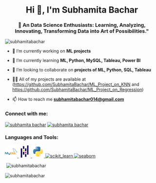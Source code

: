<h1 align="center">Hi 👋, I'm Subhamita Bachar</h1>
<h3 align="center">🧠 An Data Science Enthusiasts: Learning, Analyzing, Innovating, Transforming Data into Art of Possibilities."</h3>

<p align="left"> <img src="https://komarev.com/ghpvc/?username=subhamitabachar&label=Profile%20views&color=0e75b6&style=flat" alt="subhamitabachar" /> </p>

- 🔭 I’m currently working on **ML projects**

- 🌱 I’m currently learning **ML, Python, MySQL, Tableau, Power BI**

- 👯 I’m looking to collaborate on **projects of ML, Python, SQL, Tableau**

- 👨‍💻 All of my projects are available at (https://github.com/SubhamitaBachar/ML_Project_on_KNN and https://github.com/SubhamitaBachar/ML_Project_on_Regression)

- 📫 How to reach me **subhamitabachar014@gmail.com**

<h3 align="left">Connect with me:</h3>
<p align="left">
<a href="https://linkedin.com/in/subhamita bachar" target="blank"><img align="center" src="https://raw.githubusercontent.com/rahuldkjain/github-profile-readme-generator/master/src/images/icons/Social/linked-in-alt.svg" alt="subhamita bachar" height="30" width="40" /></a>
<a href="https://kaggle.com/subhamita bachar" target="blank"><img align="center" src="https://raw.githubusercontent.com/rahuldkjain/github-profile-readme-generator/master/src/images/icons/Social/kaggle.svg" alt="subhamita bachar" height="30" width="40" /></a>
</p>

<h3 align="left">Languages and Tools:</h3>
<p align="left"> <a href="https://www.mysql.com/" target="_blank" rel="noreferrer"> <img src="https://raw.githubusercontent.com/devicons/devicon/master/icons/mysql/mysql-original-wordmark.svg" alt="mysql" width="40" height="40"/> </a> <a href="https://pandas.pydata.org/" target="_blank" rel="noreferrer"> <img src="https://raw.githubusercontent.com/devicons/devicon/2ae2a900d2f041da66e950e4d48052658d850630/icons/pandas/pandas-original.svg" alt="pandas" width="40" height="40"/> </a> <a href="https://www.python.org" target="_blank" rel="noreferrer"> <img src="https://raw.githubusercontent.com/devicons/devicon/master/icons/python/python-original.svg" alt="python" width="40" height="40"/> </a> <a href="https://scikit-learn.org/" target="_blank" rel="noreferrer"> <img src="https://upload.wikimedia.org/wikipedia/commons/0/05/Scikit_learn_logo_small.svg" alt="scikit_learn" width="40" height="40"/> </a> <a href="https://seaborn.pydata.org/" target="_blank" rel="noreferrer"> <img src="https://seaborn.pydata.org/_images/logo-mark-lightbg.svg" alt="seaborn" width="40" height="40"/> </a> </p>

<p>&nbsp;<img align="center" src="https://github-readme-stats.vercel.app/api?username=subhamitabachar&show_icons=true&locale=en" alt="subhamitabachar" /></p>

<p><img align="center" src="https://github-readme-streak-stats.herokuapp.com/?user=subhamitabachar&" alt="subhamitabachar" /></p>
